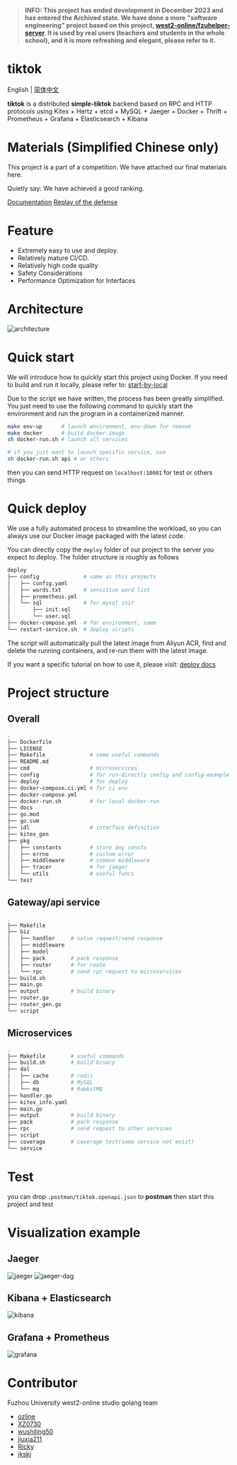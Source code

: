 > **INFO: This project has ended development in December 2023 and has entered the Archived state. We have done a more "software engineering" project based on this project, [west2-online/fzuhelper-server](https://github.com/west2-online/fzuhelper-server). It is used by real users (teachers and students in the whole school), and it is more refreshing and elegant, please refer to it.**

# tiktok

English | [简体中文](./docs/zh-cn.md)

**tiktok** is a distributed **simple-tiktok** backend based on RPC and HTTP protocols using Kitex + Hertz + etcd + MySQL + Jaeger + Docker + Thrift + Prometheus + Grafana + Elasticsearch + Kibana

# Materials (Simplified Chinese only)

This project is a part of a competition. We have attached our final materials here.

Quietly say: We have achieved a good ranking.

[Documentation](https://west2-online.feishu.cn/docx/Bk20dtIHYoqfDCxnKw6c6eeMnih)
[Replay of the defense](https://www.bilibili.com/video/BV1Ep4y1P7ZT)

# Feature

- Extremely easy to use and deploy.
- Relatively mature CI/CD.
- Relatively high code quality
- Safety Considerations
- Performance Optimization for Interfaces

# Architecture

![architecture](./docs/img/architecture.png)

# Quick start

We will introduce how to quickly start this project using Docker. If you need to build and run it locally, please refer to: [start-by-local](./docs/start-by-local.md)

Due to the script we have written, the process has been greatly simplified. You just need to use the following command to quickly start the environment and run the program in a containerized manner.

```bash
make env-up      # launch environment, env-down for remove
make docker      # build docker-image
sh docker-run.sh # launch all services

# if you just want to launch specific service, use
sh docker-run.sh api # or others
```

then you can send HTTP request on `localhost:10001` for test or others things

# Quick deploy

We use a fully automated process to streamline the workload, so you can always use our Docker image packaged with the latest code.

You can directly copy the `deploy` folder of our project to the server you expect to deploy. The folder structure is roughly as follows

```bash
deploy
├── config              # same as this projects
│   ├── config.yaml
│   ├── words.txt       # sensitive word list
│   ├── prometheus.yml
│   └── sql             # for mysql init
│       ├── init.sql
│       └── user.sql
├── docker-compose.yml  # for environment, same
└── restart-service.sh  # deploy scripts
```

The script will automatically pull the latest image from Aliyun ACR, find and delete the running containers, and re-run them with the latest image.

If you want a specific tutorial on how to use it, please visit: [deploy docs](./deploy/README.md)

# Project structure

## Overall
```bash
.
├── Dockerfile
├── LICENSE
├── Makefile              # some useful commands
├── README.md
├── cmd                   # microservices
├── config                # for run-directly config and config-example
├── deploy                # for deploy
├── docker-compose.ci.yml # for ci env
├── docker-compose.yml
├── docker-run.sh         # for local docker-run
├── docs
├── go.mod
├── go.sum
├── idl                   # interface definition
├── kitex_gen
├── pkg
│   ├── constants         # store any consts
│   ├── errno             # custom error
│   ├── middleware        # common middleware
│   ├── tracer            # for jaeger
│   └── utils             # useful funcs
└── test
```

## Gateway/api service

```bash
.
├── Makefile
├── biz
│   ├── handler     # solve request/send response
│   ├── middleware
│   ├── model
│   ├── pack        # pack response
│   ├── router      # for route
│   └── rpc         # send rpc request to microservices
├── build.sh
├── main.go
├── output          # build binary
├── router.go
├── router_gen.go
└── script
```

## Microservices
```bash
.
├── Makefile        # useful commands
├── build.sh        # build binary
├── dal
│   ├── cache       # redis
│   ├── db          # MySQL
│   └── mq          # RabbitMQ
├── handler.go
├── kitex_info.yaml
├── main.go
├── output          # build binary
├── pack            # pack response
├── rpc             # send request to other services
├── script
├── coverage        # coverage test(some service not exist)
└── service
```


# Test

you can drop `.postman/tiktok.openapi.json` to **postman** then start this project and test

# Visualization example

## Jaeger

![jaeger](docs/img/jaeger.png)
![jaeger-dag](docs/img/jaeger-dag.png)

## Kibana + Elasticsearch
![kibana](docs/img/kibana.png)

## Grafana + Prometheus
![grafana](docs/img/grafana.png)


# Contributor

Fuzhou University west2-online studio golang team

- [ozline](https://github.com/ozline)
- [XZ0730](https://github.com/XZ0730)
- [wushiling50](https://github.com/wushiling50)
- [jiuxia211](https://github.com/jiuxia211)
- [Ricky](https://github.com/Ricky-chen1)
- [jkskj](https://github.com/jkskj)
